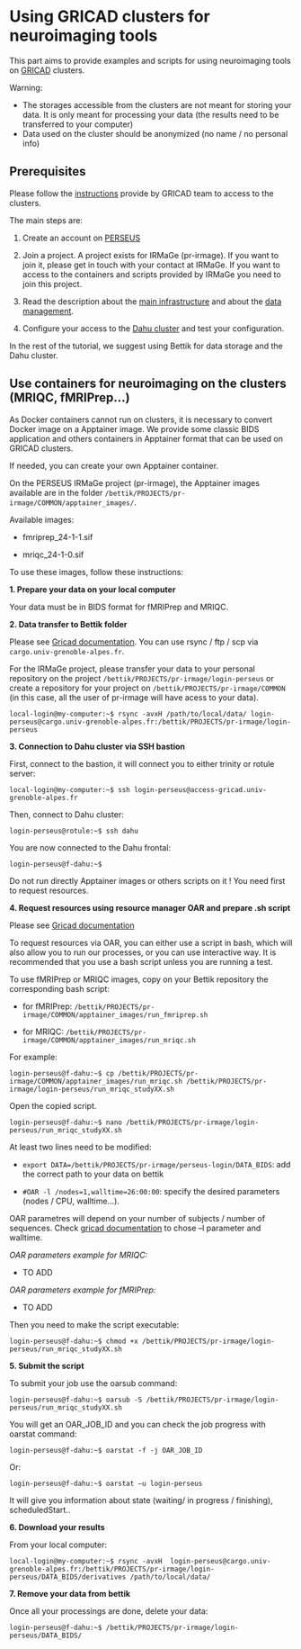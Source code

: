 
# Using GRICAD clusters for neuroimaging tools

This part aims to provide examples and scripts for using neuroimaging tools on [GRICAD](https://gricad.univ-grenoble-alpes.fr) clusters. 

Warning:

- The storages accessible from the clusters are not meant for storing your data. It is only meant for processing your data (the results need to be transferred to your computer)
- Data used on the cluster should be anonymized (no name / no personal info)

## Prerequisites

Please follow the [instructions](https://gricad-doc.univ-grenoble-alpes.fr/hpc/description/) provide by GRICAD team  to access to the clusters. 

The main steps are:

1.	Create an account on [PERSEUS](https://perseus.univ-grenoble-alpes.fr)

2.	Join a project. A project exists for IRMaGe (pr-irmage). If you want to join it, please get in touch with your contact at IRMaGe. If you want to access to the containers and scripts provided by IRMaGe you need to join this project. 

3.	Read the description about the [main infrastructure](https://gricad-doc.univ-grenoble-alpes.fr/hpc/description/) and about the [data management](https://gricad-doc.univ-grenoble-alpes.fr/hpc/data_management/). 

4.	Configure your access to the [Dahu cluster](https://gricad-doc.univ-grenoble-alpes.fr/hpc/connexion/) and test your configuration. 

In the rest of the tutorial, we suggest using Bettik for data storage and the Dahu cluster.

## Use containers for neuroimaging on the clusters (MRIQC, fMRIPrep...)

As Docker containers cannot run on clusters, it is necessary to convert Docker image on a Apptainer image. We provide some classic BIDS application and others containers in Apptainer format that can be used on GRICAD clusters. 

If needed, you can create your own Apptainer container. 

On the PERSEUS IRMaGe project (pr-irmage), the Apptainer images available are in the folder `/bettik/PROJECTS/pr-irmage/COMMON/apptainer_images/`.

Available images:

- fmriprep_24-1-1.sif 

- mriqc_24-1-0.sif

To use these images, follow these instructions:

**1. Prepare your data on your local computer**

Your data must be in BIDS format for fMRIPrep and MRIQC. 

**2. Data transfer to Bettik folder**

Please see [Gricad documentation](https://gricad-doc.univ-grenoble-alpes.fr/hpc/data_management/data_transfer/).
You can use rsync / ftp / scp via `cargo.univ-grenoble-alpes.fr`.

For the IRMaGe project, please transfer your data to your personal repository on the project  `/bettik/PROJECTS/pr-irmage/login-perseus` or create a repository for your project on `/bettik/PROJECTS/pr-irmage/COMMON` (in this case, all the user of pr-irmage will have acess to your data).

`local-login@my-computer:~$ rsync -avxH /path/to/local/data/ login-perseus@cargo.univ-grenoble-alpes.fr:/bettik/PROJECTS/pr-irmage/login-perseus`

**3. Connection to Dahu cluster via SSH bastion**

First, connect to the bastion, it will connect you to either trinity or rotule server:

`local-login@my-computer:~$ ssh login-perseus@access-gricad.univ-grenoble-alpes.fr`

Then, connect to Dahu cluster:

`login-perseus@rotule:~$ ssh dahu`

You are now connected to the Dahu frontal:

`login-perseus@f-dahu:~$`

Do not run directly Apptainer images or others scripts on it ! You need first to request resources.

**4. Request resources using resource manager OAR and prepare .sh script**

Please see [Gricad documentation](https://gricad-doc.univ-grenoble-alpes.fr/hpc/joblaunch/job_management/)

To request resources via OAR, you can either use a script in bash, which will also allow you to run our processes, or you can use interactive way. It is recommended that you use a bash script unless you are running a test.

To use fMRIPrep or MRIQC images, copy on your Bettik repository the corresponding bash script:

- for fMRIPrep: `/bettik/PROJECTS/pr-irmage/COMMON/apptainer_images/run_fmriprep.sh`

- for MRIQC: `/bettik/PROJECTS/pr-irmage/COMMON/apptainer_images/run_mriqc.sh`

For example: 

`login-perseus@f-dahu:~$ cp /bettik/PROJECTS/pr-irmage/COMMON/apptainer_images/run_mriqc.sh /bettik/PROJECTS/pr-irmage/login-perseus/run_mriqc_studyXX.sh`

Open the copied script.

`login-perseus@f-dahu:~$ nano /bettik/PROJECTS/pr-irmage/login-perseus/run_mriqc_studyXX.sh`

At least two lines need to be modified:

- `export DATA=/bettik/PROJECTS/pr-irmage/perseus-login/DATA_BIDS`: add the correct path to your data on bettik

- `#OAR -l /nodes=1,walltime=26:00:00`: specify the desired parameters (nodes / CPU, walltime...). 
 
OAR parametres will depend on your number of subjects / number of sequences. Check [gricad documentation](https://gricad-doc.univ-grenoble-alpes.fr/hpc/joblaunch/job_management/#commandes-oar-de-gestion-des-jobs) to chose –l parameter and walltime.

*OAR parameters example for MRIQC:*

- TO ADD

*OAR parameters example for fMRIPrep:*

- TO ADD

Then you need to make the script executable:

`login-perseus@f-dahu:~$ chmod +x /bettik/PROJECTS/pr-irmage/login-perseus/run_mriqc_studyXX.sh`

**5. Submit the script**

To submit your job use the oarsub command: 

`login-perseus@f-dahu:~$ oarsub -S /bettik/PROJECTS/pr-irmage/login-perseus/run_mriqc_studyXX.sh`

You will get an OAR_JOB_ID and you can check the job progress with oarstat command:

`login-perseus@f-dahu:~$ oarstat -f -j OAR_JOB_ID`

Or:

`login-perseus@f-dahu:~$ oarstat –u login-perseus`

It will give you information about state (waiting/ in progress / finishing), scheduledStart..  

**6. Download your results**

From your local computer:

`local-login@my-computer:~$ rsync -avxH  login-perseus@cargo.univ-grenoble-alpes.fr:/bettik/PROJECTS/pr-irmage/login-perseus/DATA_BIDS/derivatives /path/to/local/data/`

**7. Remove your data from bettik**

Once all your processings are done, delete your data: 

`login-perseus@f-dahu:~$ /bettik/PROJECTS/pr-irmage/login-perseus/DATA_BIDS/`


